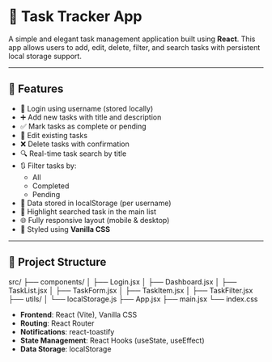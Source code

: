 # 📝 Task Tracker App

A simple and elegant task management application built using **React**. This app allows users to add, edit, delete, filter, and search tasks with persistent local storage support.

---

## 🚀 Features

- 🔐 Login using username (stored locally)
- ➕ Add new tasks with title and description
- ✅ Mark tasks as complete or pending
- 🔄 Edit existing tasks
- ❌ Delete tasks with confirmation
- 🔍 Real-time task search by title
- 🔃 Filter tasks by:
  - All
  - Completed
  - Pending
- 💾 Data stored in localStorage (per username)
- 🎯 Highlight searched task in the main list
- 🌐 Fully responsive layout (mobile & desktop)
- 🎨 Styled using **Vanilla CSS**

---

## 📁 Project Structure

src/
├── components/
│ ├── Login.jsx
│ ├── Dashboard.jsx
│ ├── TaskList.jsx
│ ├── TaskForm.jsx
│ ├── TaskItem.jsx
│ ├── TaskFilter.jsx
├── utils/
│ └── localStorage.js
├── App.jsx
├── main.jsx
└── index.css

- **Frontend**: React (Vite), Vanilla CSS
- **Routing**: React Router
- **Notifications**: react-toastify
- **State Management**: React Hooks (useState, useEffect)
- **Data Storage**: localStorage
